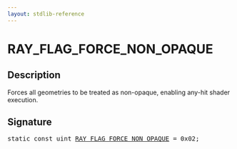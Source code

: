 ```yaml
---
layout: stdlib-reference
---
```


# RAY_FLAG_FORCE_NON_OPAQUE

## Description

Forces all geometries to be treated as non-opaque, enabling any-hit shader execution.


## Signature
<pre>
<span class='code_keyword'>static</span> <span class='code_keyword'>const</span> <span class="code_keyword">uint</span> <a href="ray_flag_force_non_opaque-01245679abcdfghjklmno.html" class="code_var">RAY_FLAG_FORCE_NON_OPAQUE</a> = 0x02;
</pre>

